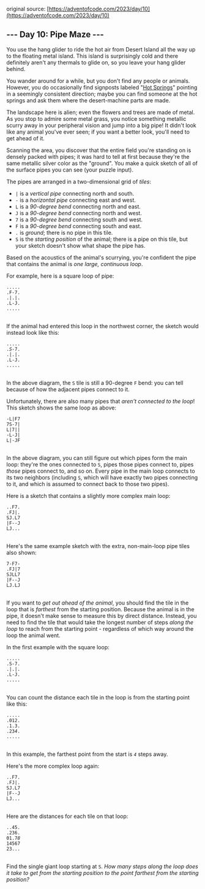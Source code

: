 original source: [https://adventofcode.com/2023/day/10](https://adventofcode.com/2023/day/10)
## --- Day 10: Pipe Maze ---
You use the hang glider to ride the hot air from Desert Island all the way up to the floating metal island. This island is surprisingly cold and there definitely aren't any thermals to glide on, so you leave your hang glider behind.

You wander around for a while, but you don't find any people or animals. However, you do occasionally find signposts labeled "[Hot Springs](https://en.wikipedia.org/wiki/Hot_spring)" pointing in a seemingly consistent direction; maybe you can find someone at the hot springs and ask them where the desert-machine parts are made.

The landscape here is alien; even the flowers and trees are made of metal. As you stop to admire some metal grass, you notice something metallic scurry away in your peripheral vision and jump into a big pipe! It didn't look like any animal you've ever seen; if you want a better look, you'll need to get ahead of it.

Scanning the area, you discover that the entire field you're standing on is densely packed with pipes; it was hard to tell at first because they're the same metallic silver color as the "ground". You make a quick sketch of all of the surface pipes you can see (your puzzle input).

The pipes are arranged in a two-dimensional grid of <em>tiles</em>:


 - <code>|</code> is a <em>vertical pipe</em> connecting north and south.
 - <code>-</code> is a <em>horizontal pipe</em> connecting east and west.
 - <code>L</code> is a <em>90-degree bend</em> connecting north and east.
 - <code>J</code> is a <em>90-degree bend</em> connecting north and west.
 - <code>7</code> is a <em>90-degree bend</em> connecting south and west.
 - <code>F</code> is a <em>90-degree bend</em> connecting south and east.
 - <code>.</code> is <em>ground</em>; there is no pipe in this tile.
 - <code>S</code> is the <em>starting position</em> of the animal; there is a pipe on this tile, but your sketch doesn't show what shape the pipe has.

Based on the acoustics of the animal's scurrying, you're confident the pipe that contains the animal is <em>one large, continuous loop</em>.

For example, here is a square loop of pipe:

<pre>
<code>.....
.F-7.
.|.|.
.L-J.
.....
</code>
</pre>

If the animal had entered this loop in the northwest corner, the sketch would instead look like this:

<pre>
<code>.....
.<em>S</em>-7.
.|.|.
.L-J.
.....
</code>
</pre>

In the above diagram, the <code>S</code> tile is still a 90-degree <code>F</code> bend: you can tell because of how the adjacent pipes connect to it.

Unfortunately, there are also many pipes that <em>aren't connected to the loop</em>! This sketch shows the same loop as above:

<pre>
<code>-L|F7
7S-7|
L|7||
-L-J|
L|-JF
</code>
</pre>

In the above diagram, you can still figure out which pipes form the main loop: they're the ones connected to <code>S</code>, pipes those pipes connect to, pipes <em>those</em> pipes connect to, and so on. Every pipe in the main loop connects to its two neighbors (including <code>S</code>, which will have exactly two pipes connecting to it, and which is assumed to connect back to those two pipes).

Here is a sketch that contains a slightly more complex main loop:

<pre>
<code>..F7.
.FJ|.
SJ.L7
|F--J
LJ...
</code>
</pre>

Here's the same example sketch with the extra, non-main-loop pipe tiles also shown:

<pre>
<code>7-F7-
.FJ|7
SJLL7
|F--J
LJ.LJ
</code>
</pre>

If you want to <em>get out ahead of the animal</em>, you should find the tile in the loop that is <em>farthest</em> from the starting position. Because the animal is in the pipe, it doesn't make sense to measure this by direct distance. Instead, you need to find the tile that would take the longest number of steps <em>along the loop</em> to reach from the starting point - regardless of which way around the loop the animal went.

In the first example with the square loop:

<pre>
<code>.....
.S-7.
.|.|.
.L-J.
.....
</code>
</pre>

You can count the distance each tile in the loop is from the starting point like this:

<pre>
<code>.....
.012.
.1.3.
.23<em>4</em>.
.....
</code>
</pre>

In this example, the farthest point from the start is <code><em>4</em></code> steps away.

Here's the more complex loop again:

<pre>
<code>..F7.
.FJ|.
SJ.L7
|F--J
LJ...
</code>
</pre>

Here are the distances for each tile on that loop:

<pre>
<code>..45.
.236.
01.7<em>8</em>
14567
23...
</code>
</pre>

Find the single giant loop starting at <code>S</code>. <em>How many steps along the loop does it take to get from the starting position to the point farthest from the starting position?</em>


